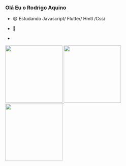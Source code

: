 ### Olá Eu o Rodrigo Aquino

 - 😄 Estudando Javascript/ Flutter/ Hmtl /Css/ 
 - 🌱

-  

 <div>
  <a href="https://github.com/RodrigoAquino88">
  <img height="180em" src="https://github-readme-stats.vercel.app/api?username=RodrigoAquino88&show_icons=true&theme=dracula&include_all_commits=true&count_private=true"/>
  <img height="180em" src="https://github-readme-stats.vercel.app/api/top-langs/?username=RodrigoAquino88&layout=compact&langs_count=16&theme=dracula"/>
  <img height="180em" src="https://github-readme-stats.vercel.app/api/top-langs/?username=RodrigoAquino88&layout=compact&langs_count=7&theme=dracula"/>
</div>



<!--
**RodrigoAquino88/rodrigoaquino88** is a ✨ _special_ ✨ repository because its `README.md` (this file) appears on your GitHub profile.

Here are some ideas to get you started:

- 🔭 I’m currently working on ...
- 🌱 I’m currently learning ...
- 👯 I’m looking to collaborate on ...
- 🤔 I’m looking for help with ...
- 💬 Ask me about ...
- 📫 How to reach me: ...
- 😄 Pronouns: ...
- ⚡ Fun fact: ...
-->


